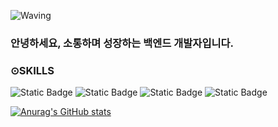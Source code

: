 ![Waving](https://capsule-render.vercel.app/api?type=waving&height=200&color=gradient&text=HI,%20i'm%20Minjae&section=header&reversal=false&fontAlign=50&fontColor=33333&textBg=false&fontSize=65&fontAlignY=35)



### 안녕하세요, 소통하며 성장하는 백엔드 개발자입니다.

### ⊙SKILLS
![Static Badge](https://img.shields.io/badge/java-green?style=for-the-badge&logo=openjdk&logoColor=000000)
![Static Badge](https://img.shields.io/badge/html5-yellow?style=for-the-badge&logo=html5)
![Static Badge](https://img.shields.io/badge/css-blue?style=for-the-badge&logo=css3&logoColor=000000)
![Static Badge](https://img.shields.io/badge/Oracle-blue?style=for-the-badge&logo=oracle&logoColor=000000) <br>









[![Anurag's GitHub stats](https://github-readme-stats.vercel.app/api?username=mrMinJaesss)](https://github.com/anuraghazra/github-readme-stats)
